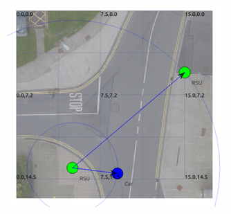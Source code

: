 <img src="https://github.com/JordanCahill/NS3EngJunction/blob/master/src/junction_topview.png" alt="Junction Topview" align="center">
